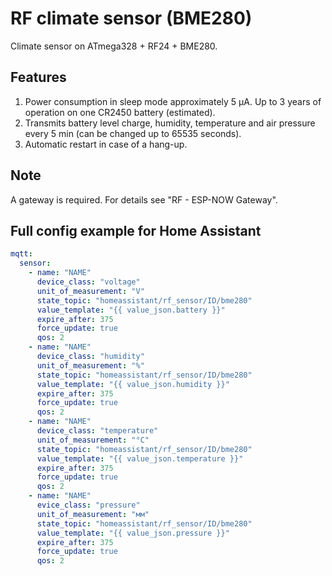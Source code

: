 # RF climate sensor (BME280)

Climate sensor on ATmega328 + RF24 + BME280.

## Features

1. Power consumption in sleep mode approximately 5 μA. Up to 3 years of operation on one CR2450 battery (estimated).
2. Transmits battery level charge, humidity, temperature and air pressure every 5 min (can be changed up to 65535 seconds).
3. Automatic restart in case of a hang-up.

## Note

A gateway is required. For details see "RF - ESP-NOW Gateway".

## Full config example for Home Assistant

```yml
mqtt:
  sensor:
    - name: "NAME"
      device_class: "voltage"
      unit_of_measurement: "V"
      state_topic: "homeassistant/rf_sensor/ID/bme280"
      value_template: "{{ value_json.battery }}"
      expire_after: 375
      force_update: true
      qos: 2
    - name: "NAME"
      device_class: "humidity"
      unit_of_measurement: "%"
      state_topic: "homeassistant/rf_sensor/ID/bme280"
      value_template: "{{ value_json.humidity }}"
      expire_after: 375
      force_update: true
      qos: 2
    - name: "NAME"
      device_class: "temperature"
      unit_of_measurement: "°C"
      state_topic: "homeassistant/rf_sensor/ID/bme280"
      value_template: "{{ value_json.temperature }}"
      expire_after: 375
      force_update: true
      qos: 2
    - name: "NAME"
      evice_class: "pressure"
      unit_of_measurement: "мм"
      state_topic: "homeassistant/rf_sensor/ID/bme280"
      value_template: "{{ value_json.pressure }}"
      expire_after: 375
      force_update: true
      qos: 2
```
